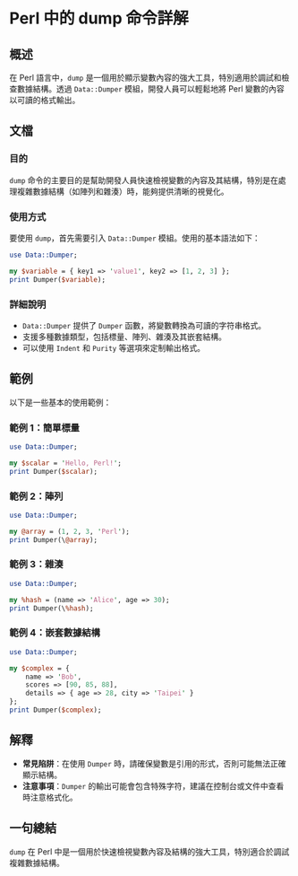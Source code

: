 <!--
Meta Description: # Perl 中的 dump 命令詳解 ## 概述 在 Perl 語言中，`dump` 是一個用於顯示變數內容的強大工具，特別適用於調試和檢查數據結構。透過 `Data::Dumper` 模組，開發人員可以輕鬆地將 Perl 變數的內容以可讀的格式輸出。 ## 文檔 ### 目的 `dump` 命令...
Meta Keywords: dumper, perl, data, dump, use
-->

# Perl 中的 dump 命令詳解

## 概述
在 Perl 語言中，`dump` 是一個用於顯示變數內容的強大工具，特別適用於調試和檢查數據結構。透過 `Data::Dumper` 模組，開發人員可以輕鬆地將 Perl 變數的內容以可讀的格式輸出。

## 文檔
### 目的
`dump` 命令的主要目的是幫助開發人員快速檢視變數的內容及其結構，特別是在處理複雜數據結構（如陣列和雜湊）時，能夠提供清晰的視覺化。

### 使用方式
要使用 `dump`，首先需要引入 `Data::Dumper` 模組。使用的基本語法如下：

```perl
use Data::Dumper;

my $variable = { key1 => 'value1', key2 => [1, 2, 3] };
print Dumper($variable);
```

### 詳細說明
- `Data::Dumper` 提供了 `Dumper` 函數，將變數轉換為可讀的字符串格式。
- 支援多種數據類型，包括標量、陣列、雜湊及其嵌套結構。
- 可以使用 `Indent` 和 `Purity` 等選項來定制輸出格式。

## 範例
以下是一些基本的使用範例：

### 範例 1：簡單標量
```perl
use Data::Dumper;

my $scalar = 'Hello, Perl!';
print Dumper($scalar);
```

### 範例 2：陣列
```perl
use Data::Dumper;

my @array = (1, 2, 3, 'Perl');
print Dumper(\@array);
```

### 範例 3：雜湊
```perl
use Data::Dumper;

my %hash = (name => 'Alice', age => 30);
print Dumper(\%hash);
```

### 範例 4：嵌套數據結構
```perl
use Data::Dumper;

my $complex = {
    name => 'Bob',
    scores => [90, 85, 88],
    details => { age => 28, city => 'Taipei' }
};
print Dumper($complex);
```

## 解釋
- **常見陷阱**：在使用 `Dumper` 時，請確保變數是引用的形式，否則可能無法正確顯示結構。
- **注意事項**：`Dumper` 的輸出可能會包含特殊字符，建議在控制台或文件中查看時注意格式化。

## 一句總結
`dump` 在 Perl 中是一個用於快速檢視變數內容及結構的強大工具，特別適合於調試複雜數據結構。